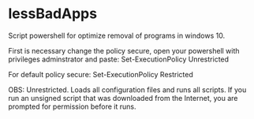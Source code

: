 # lessBadApps
Script powershell for optimize removal of programs in windows 10.

First is necessary change the policy secure, open your powershell with privileges adminstrator and paste:
  Set-ExecutionPolicy Unrestricted

For default policy secure:
  Set-ExecutionPolicy Restricted
  
OBS: Unrestricted. Loads all configuration files and runs all scripts. If you run an unsigned script that was downloaded from the Internet, you are prompted for permission before it runs.
